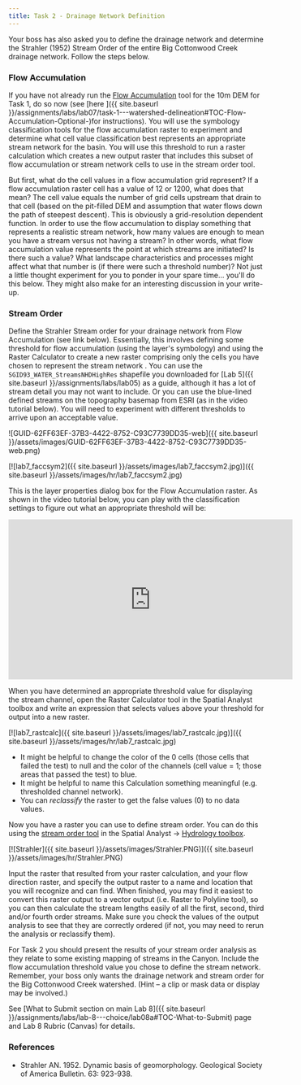 ```yaml
---
title: Task 2 - Drainage Network Definition
---
```


Your boss has also asked you to define the drainage network and determine the Strahler (1952) Stream Order of the entire Big Cottonwood Creek drainage network.  Follow the steps below. 

### Flow Accumulation

If you have not already run  the [Flow Accumulation](http://help.arcgis.com/en/arcgisdesktop/10.0/help/index.html#/Flow_Accumulation/009z00000051000000/) tool for the 10m DEM for Task 1, do so now (see [here ]({{ site.baseurl }}/assignments/labs/lab07/task-1---watershed-delineation#TOC-Flow-Accumulation-Optional-)for instructions).  You will use the symbology classification tools for the flow accumulation raster to experiment and determine what cell value classification best represents an appropriate stream network for the basin.  You will use this threshold to run a raster calculation which creates a new output raster that includes this subset of flow accumulation or stream network cells to use in the stream order tool.

But first, what do the cell values in a flow accumulation grid represent?  If a flow accumulation raster cell has a value of 12 or 1200, what does that mean?  The cell value equals the number of grid cells upstream that drain to that cell (based on the pit-filled DEM and assumption that water flows down the path of steepest descent). This is obviously a grid-resolution dependent function. In order to use the flow accumulation to display something that represents a realistic stream network, how many values are enough to mean you have a stream versus not having a stream?  In other words, what flow accumulation value represents the point at which streams are initiated?  Is there such a value?  What landscape characteristics and processes might affect what that number is (if there were such a threshold number)?  Not just a little thought experiment for you to ponder in your spare time... you'll do this below. They might also make for an interesting discussion in your write-up.

### Stream Order

Define the Strahler Stream order for your drainage network from Flow Accumulation (see link below). Essentially, this involves defining some threshold for flow accumulation (using the layer's symbology) and using the Raster Calculator to create a new raster comprising only the cells you have chosen to represent the stream network .  You can use the `SGID93_WATER_StreamsNHDHighRes` shapefile you downloaded for [Lab 5]({{ site.baseurl }}/assignments/labs/lab05) as a guide, although it has a lot of stream detail you may not want to include.  Or you can use the blue-lined defined streams on the topography basemap from ESRI (as in the video tutorial below).  You will need to experiment with different thresholds to arrive upon an acceptable value.

![GUID-62FF63EF-37B3-4422-8752-C93C7739DD35-web]({{ site.baseurl }}/assets/images/GUID-62FF63EF-37B3-4422-8752-C93C7739DD35-web.png)

[![lab7_faccsym2]({{ site.baseurl }}/assets/images/lab7_faccsym2.jpg)]({{ site.baseurl }}/assets/images/hr/lab7_faccsym2.jpg)

This is the layer properties dialog box for the Flow Accumulation raster. As shown in the video tutorial below, you can play with the classification settings to figure out what an appropriate threshold will be:

<iframe width="560" height="315" src="https://www.youtube.com/embed/iTs-3hVlD1Y" frameborder="0" allowfullscreen></iframe>

When you have determined an appropriate threshold value for displaying the stream channel, open the Raster Calculator tool in the Spatial Analyst toolbox and write an expression that selects values above your threshold for output into a new raster.

[![lab7_rastcalc]({{ site.baseurl }}/assets/images/lab7_rastcalc.jpg)]({{ site.baseurl }}/assets/images/hr/lab7_rastcalc.jpg)

- It might be helpful to change the color of the 0 cells (those cells that failed the test) to null and the color of the channels (cell value = 1; those areas that passed the test) to blue.
- It might be helpful to name this Calculation something meaningful (e.g. thresholded channel network).
- You can *reclassify* the raster to get the false values (0) to no data values.

Now you have a raster you can use to define stream order. You can do this using the [stream order tool](http://help.arcgis.com/en/arcgisdesktop/10.0/help/index.html#/Stream_Order/009z00000057000000/) in the Spatial Analyst -> [Hydrology toolbox](http://help.arcgis.com/en/arcgisdesktop/10.0/help/index.html#/An_overview_of_the_Hydrology_tools/009z0000004w000000/).

[![Strahler]({{ site.baseurl }}/assets/images/Strahler.PNG)]({{ site.baseurl }}/assets/images/hr/Strahler.PNG)

Input the raster that resulted from your raster calculation, and your flow direction raster, and specify the output raster to a name and location that you will recognize and can find. When finished, you may find it easiest to convert this raster output to a vector output (i.e. Raster to Polyline tool), so you can then calculate the stream lengths easily of all the first, second, third and/or fourth order streams. Make sure you check the values of the output analysis to see that they are correctly ordered (if not, you may need to rerun the analysis or reclassify them). 

For Task 2 you should present the results of your stream order analysis as they relate to some existing mapping of streams in the Canyon.  Include the flow accumulation threshold value you chose to define the stream network.  Remember, your boss only wants the drainage network and stream order for the Big Cottonwood Creek watershed. (Hint – a clip or mask data or display may be involved.)  

See [What to Submit section on main Lab 8]({{ site.baseurl }}/assignments/labs/lab-8---choice/lab08a#TOC-What-to-Submit) page and Lab 8 Rubric (Canvas) for details.

### References

- Strahler AN. 1952. Dynamic basis of geomorphology. Geological Society of America Bulletin. 63: 923-938.

